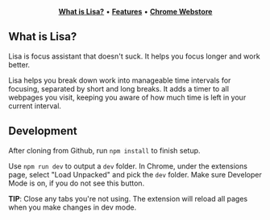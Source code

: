 <p align="center">
    <a href="#what-is-lisa?"><strong>What is Lisa?</strong></a> •
    <a href="#features"><strong>Features</strong></a> •
    <a href="https://chrome.google.com/webstore/detail/lisa/eifhbkffnfdohkcijfiiggcblnfhcogc"><strong>Chrome Webstore</strong></a>
</p>

## What is Lisa?
Lisa is focus assistant that doesn't suck. It helps you focus longer and work better.

Lisa helps you break down work into manageable time intervals for focusing,
separated by short and long breaks. It adds a timer to all webpages you visit,
keeping you aware of how much time is left in your current interval.

## Development
After cloning from Github, run `npm install` to finish setup.

Use `npm run dev` to output a `dev` folder. In Chrome, under the extensions page, select "Load Unpacked" and pick the `dev` folder. Make sure Developer Mode is on, if you do not see this button.

**TIP**: Close any tabs you're not using. The extension will reload all pages when you make changes in dev mode.